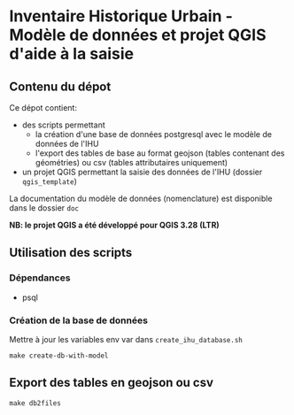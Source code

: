 # Inventaire Historique Urbain - Modèle de données et projet QGIS d'aide à la saisie

## Contenu du dépot

Ce dépot contient:

- des scripts permettant
  - la création d'une base de données postgresql avec le modèle de données de l'IHU
  - l'export des tables de base au format geojson (tables contenant des géométries) ou csv (tables attributaires uniquement)
- un projet QGIS permettant la saisie des données de l'IHU (dossier `qgis_template`)

La documentation du modèle de données (nomenclature) est disponible dans le dossier `doc`

**NB: le projet QGIS a été développé pour QGIS 3.28 (LTR)**

## Utilisation des scripts

### Dépendances

- psql

### Création de la base de données

Mettre à jour les variables env var dans `create_ihu_database.sh`

`make create-db-with-model`

## Export des tables en geojson ou csv

`make db2files`
